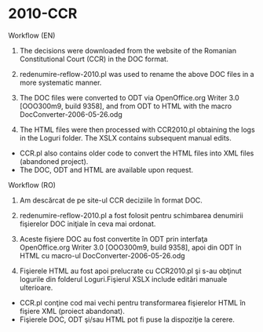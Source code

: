 2010-CCR
========
Workflow (EN)

1. The decisions were downloaded from the website of the Romanian Constitutional Court (CCR) in the DOC format.

2. redenumire-reflow-2010.pl was used to rename the above DOC files in a more systematic manner.

3. The DOC files were converted to ODT via OpenOffice.org Writer 3.0 [OOO300m9, build 9358], and from ODT to HTML with the macro DocConverter-2006-05-26.odg

4. The HTML files were then processed with CCR2010.pl obtaining the logs in the Loguri folder. The XSLX contains subsequent manual edits.

* CCR.pl also contains older code to convert the HTML files into XML files (abandoned project).
* The DOC, ODT and HTML are available upon request.

Workflow (RO)

1. Am descărcat de pe site-ul CCR deciziile în format DOC.

2. redenumire-reflow-2010.pl a fost folosit pentru schimbarea denumirii fişierelor DOC iniţiale în ceva mai ordonat.

3. Aceste fişiere DOC au fost convertite în ODT prin interfaţa OpenOffice.org Writer 3.0 [OOO300m9, build 9358], apoi din ODT în HTML cu macro-ul DocConverter-2006-05-26.odg

4. Fişierele HTML au fost apoi prelucrate cu CCR2010.pl şi s-au obţinut logurile din folderul Loguri.Fişierul XSLX include editări manuale ulterioare.

* CCR.pl conţine cod mai vechi pentru transformarea fişierelor HTML în fişiere XML (proiect abandonat).
* Fişierele DOC, ODT şi/sau HTML pot fi puse la dispoziţie la cerere.
